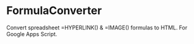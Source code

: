 # FormulaConverter
Convert spreadsheet =HYPERLINK() &amp; =IMAGE() formulas to HTML. For Google Apps Script.
